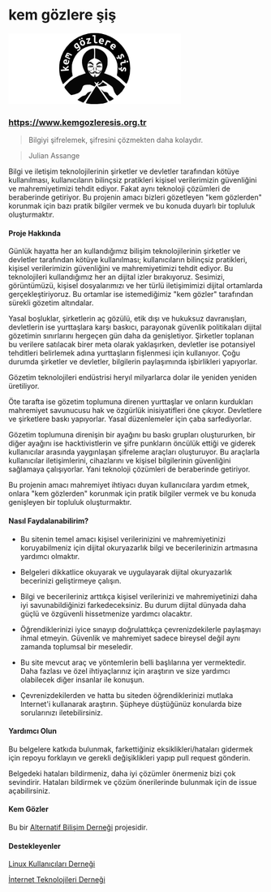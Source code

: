 # kem gözlere şiş

![kgs icon](img/kem_gozlere_sis.png)

### <https://www.kemgozleresis.org.tr>



> Bilgiyi şifrelemek, şifresini çözmekten daha kolaydır.

> Julian Assange


Bilgi ve iletişim teknolojilerinin şirketler ve devletler tarafından kötüye kullanılması, kullanıcıların bilinçsiz pratikleri kişisel verilerimizin güvenliğini ve mahremiyetimizi tehdit ediyor. Fakat aynı teknoloji çözümleri de beraberinde getiriyor. Bu projenin amacı bizleri gözetleyen "kem gözlerden" korunmak için bazı pratik bilgiler vermek ve bu konuda duyarlı bir topluluk oluşturmaktır.


#### Proje Hakkında

Günlük hayatta her an kullandığımız bilişim teknolojilerinin şirketler ve devletler tarafından kötüye kullanılması; kullanıcıların bilinçsiz pratikleri, kişisel verilerimizin güvenliğini ve mahremiyetimizi tehdit ediyor. Bu teknolojileri kullandığımız her an dijital izler bırakıyoruz. Sesimizi, görüntümüzü, kişisel dosyalarımızı ve her türlü iletişimimizi dijital ortamlarda gerçekleştiriyoruz. Bu ortamlar ise istemediğimiz "kem gözler" tarafından sürekli gözetim altındalar.

Yasal boşluklar, şirketlerin aç gözülü, etik dışı ve hukuksuz davranışları, devletlerin ise yurttaşlara karşı baskıcı, parayonak güvenlik politikaları dijital gözetimin sınırlarını hergeçen gün daha da genişletiyor. Şirketler toplanan bu verilere satılacak birer meta olarak yaklaşırken, devletler ise potansiyel tehditleri belirlemek adına yurttaşların fişlenmesi için kullanıyor. Çoğu durumda şirketler ve devletler, bilgilerin paylaşımında işbirlikleri yapıyorlar.

Gözetim teknolojileri endüstrisi heryıl milyarlarca dolar ile yeniden yeniden üretiliyor.

Öte tarafta ise gözetim toplumuna direnen yurttaşlar ve onların kurdukları mahremiyet savunucusu hak ve özgürlük inisiyatifleri öne çıkıyor. Devletlere ve şirketlere baskı yapıyorlar. Yasal düzenlemeler için çaba sarfediyorlar.

Gözetim toplumuna direnişin bir ayağını bu baskı grupları oluştururken, bir diğer ayağını ise hacktivistlerin ve şifre punkların öncülük ettiği ve giderek kullanıcılar arasında yaygınlaşan şifreleme araçları oluşturuyor. Bu araçlarla kullanıcılar iletişimlerini, cihazlarını ve kişisel bilgilerinin güvenliğini sağlamaya çalışıyorlar. Yani teknoloji çözümleri de beraberinde getiriyor.

Bu projenin amacı mahremiyet ihtiyacı duyan kullanıcılara yardım etmek, onlara "kem gözlerden" korunmak için pratik bilgiler vermek ve bu konuda genişleyen bir topluluk oluşturmaktır.

#### Nasıl Faydalanabilirim?

* Bu sitenin temel amacı kişisel verilerinizini ve mahremiyetinizi koruyabilmeniz için dijital okuryazarlık bilgi ve becerilerinizin artmasına yardımcı olmaktır.

* Belgeleri dikkatlice okuyarak ve uygulayarak dijital okuryazarlık becerinizi geliştirmeye çalışın.

* Bilgi ve becerileriniz arttıkça kişisel verilerinizi ve mahremiyetinizi daha iyi savunabildiğinizi farkedeceksiniz. Bu durum dijital dünyada daha güçlü ve özgüvenli hissetmenize yardımcı olacaktır.

* Öğrendiklerinizi iyice sınayıp doğrulattıkça çevrenizdekilerle paylaşmayı ihmal etmeyin. Güvenlik ve mahremiyet sadece bireysel değil aynı zamanda toplumsal bir meseledir.

* Bu site mevcut araç ve yöntemlerin belli başlılarına yer vermektedir. Daha fazlası ve özel ihtiyaçlarınız için araştırın ve size yardımcı olabilecek diğer insanlar ile konuşun.

* Çevrenizdekilerden ve hatta bu siteden öğrendiklerinizi mutlaka Internet'i kullanarak araştırın. Şüpheye düştüğünüz konularda bize sorularınızı iletebilirsiniz.

#### Yardımcı Olun

Bu belgelere katkıda bulunmak, farkettiğiniz eksiklikleri/hataları gidermek için repoyu forklayın ve gerekli değişiklikleri yapıp pull request gönderin.

Belgedeki hataları bildirmeniz, daha iyi çözümler önermeniz bizi çok sevindirir. Hataları bildirmek ve çözüm önerilerinde bulunmak için de issue açabilirsiniz.

#### Kem Gözler

Bu bir [Alternatif Bilişim Derneği](http://alternatifbilisim.org/) projesidir.

#### Destekleyenler

[Linux Kullanıcıları Derneği](http://www.lkd.org.tr/)

[İnternet Teknolojileri Derneği](http://inetd.org.tr/)



